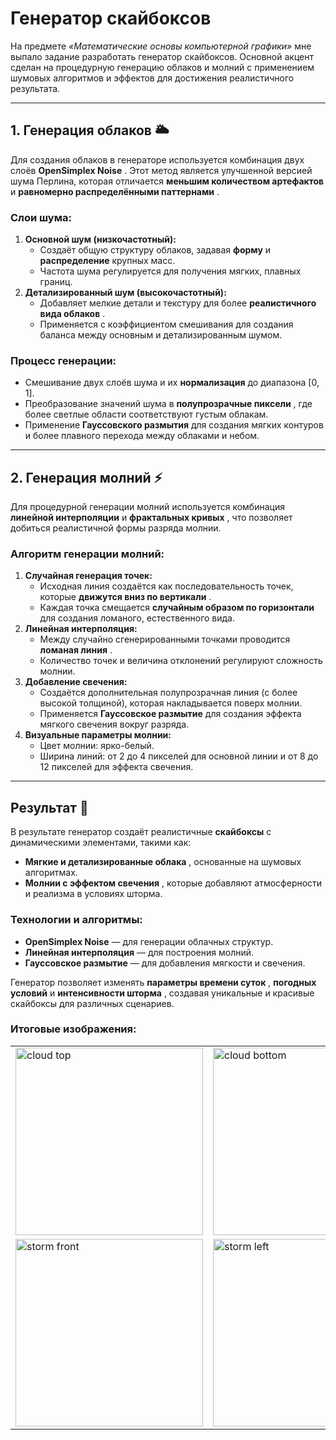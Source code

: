 
# **Генератор скайбоксов**

На предмете *«Математические основы компьютерной графики»* мне выпало задание разработать генератор скайбоксов. Основной акцент сделан на процедурную генерацию облаков и молний с применением шумовых алгоритмов и эффектов для достижения реалистичного результата.

---

## **1. Генерация облаков** 🌥️

Для создания облаков в генераторе используется комбинация двух слоёв  **OpenSimplex Noise** . Этот метод является улучшенной версией шума Перлина, которая отличается **меньшим количеством артефактов** и  **равномерно распределёнными паттернами** .

### **Слои шума:**

1. **Основной шум (низкочастотный):**
   * Создаёт общую структуру облаков, задавая **форму** и **распределение** крупных масс.
   * Частота шума регулируется для получения мягких, плавных границ.
2. **Детализированный шум (высокочастотный):**
   * Добавляет мелкие детали и текстуру для более  **реалистичного вида облаков** .
   * Применяется с коэффициентом смешивания для создания баланса между основным и детализированным шумом.

### **Процесс генерации:**

* Смешивание двух слоёв шума и их **нормализация** до диапазона [0, 1].
* Преобразование значений шума в  **полупрозрачные пиксели** , где более светлые области соответствуют густым облакам.
* Применение **Гауссовского размытия** для создания мягких контуров и более плавного перехода между облаками и небом.

---

## **2. Генерация молний** ⚡

Для процедурной генерации молний используется комбинация **линейной интерполяции** и  **фрактальных кривых** , что позволяет добиться реалистичной формы разряда молнии.

### **Алгоритм генерации молний:**

1. **Случайная генерация точек:**
   * Исходная линия создаётся как последовательность точек, которые  **движутся вниз по вертикали** .
   * Каждая точка смещается **случайным образом по горизонтали** для создания ломаного, естественного вида.
2. **Линейная интерполяция:**
   * Между случайно сгенерированными точками проводится  **ломаная линия** .
   * Количество точек и величина отклонений регулируют сложность молнии.
3. **Добавление свечения:**
   * Создаётся дополнительная полупрозрачная линия (с более высокой толщиной), которая накладывается поверх молнии.
   * Применяется **Гауссовское размытие** для создания эффекта мягкого свечения вокруг разряда.
4. **Визуальные параметры молнии:**
   * Цвет молнии: ярко-белый.
   * Ширина линий: от 2 до 4 пикселей для основной линии и от 8 до 12 пикселей для эффекта свечения.

---

## **Результат** 🎨

В результате генератор создаёт реалистичные **скайбоксы** с динамическими элементами, такими как:

* **Мягкие и детализированные облака** , основанные на шумовых алгоритмах.
* **Молнии с эффектом свечения** , которые добавляют атмосферности и реализма в условиях шторма.

### **Технологии и алгоритмы:**

* **OpenSimplex Noise** — для генерации облачных структур.
* **Линейная интерполяция** — для построения молний.
* **Гауссовское размытие** — для добавления мягкости и свечения.

Генератор позволяет изменять  **параметры времени суток** , **погодных условий** и  **интенсивности шторма** , создавая уникальные и красивые скайбоксы для различных сценариев.

### Итоговые изображения:
<table align="center">
  <tr>
    <td><img src="https://github.com/user-attachments/assets/0006c51a-ddec-4f35-bda2-e8dd925a6627" alt="cloud top" width="300"/></td>
    <td><img src="https://github.com/user-attachments/assets/942bb8d1-1195-4ede-9cd9-db3c40e6b8a5" alt="cloud bottom" width="300"/></td>
  </tr>
  <tr>
    <td><img src="https://github.com/user-attachments/assets/d9f0db08-efe4-4af6-8154-0dfea6ac551d" alt="storm front" width="300"/></td>
    <td><img src="https://github.com/user-attachments/assets/dfd6a4eb-bac1-41bd-b5ec-7ec26e0ba1e8" alt="storm left" width="300"/></td>
  </tr>

</table>


